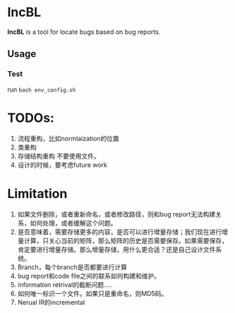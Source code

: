 # IncBL

**IncBL** is a tool for locate bugs based on bug reports.

## Usage
### Test
run `bash env_config.sh`



# TODOs:

1. 流程重构，比如normlaization的位置
2. 类重构
3. 存储结构重构 不要使用文件。
4. 设计的时候，要考虑future work

# Limitation

1. 如果文件删除，或者重新命名，或者修改路径，则和bug report无法构建关系，如何处理，或者缓解这个问题。
2. 是否意味着，需要存储更多的内容，是否可以进行增量存储；我们现在进行增量计算，只关心当前的矩阵，那么矩阵的历史是否需要保存。如果需要保存，肯定要进行增量存储。那么增量存储，用什么更合适？还是自己设计文件系统。
3. Branch，每个branch是否都要进行计算
4. bug report和code file之间的联系如何构建和维护。
5. information retrival的截断问题.....
6. 如何唯一标识一个文件。如果只是重命名，则MD5码。
7. Nerual IR的incremental


